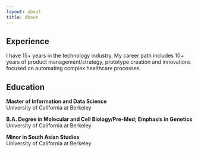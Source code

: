 ```yaml
---
layout: about
title: About
---
```


## Experience
I have 15+ years in the technology industry. My career path includes 10+ years of product management/strategy,
prototype creation and innovations focused on automating complex healthcare processes.
## Education
**Master of Information and Data Science**  
University of California at Berkeley  

**B.A. Degree in Molecular and Cell Biology/Pre-Med; Emphasis in Genetics**  
University of California at Berkeley  

**Minor in South Asian Studies**  
University of California at Berkeley

